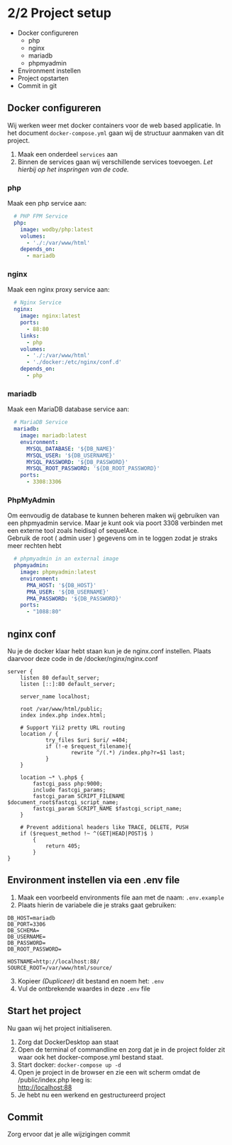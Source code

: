 # 2/2 Project setup
- Docker configureren
  - php
  - nginx
  - mariadb
  - phpmyadmin
- Environment instellen
- Project opstarten
- Commit in git

## Docker configureren
Wij werken weer met docker containers voor de web based applicatie.
In het document `docker-compose.yml` gaan wij de structuur aanmaken van dit project.
1. Maak een onderdeel `services` aan
2. Binnen de services gaan wij verschillende services toevoegen. _Let hierbij op het inspringen van de code._

### php
Maak een php service aan:
```yaml
  # PHP FPM Service
  php:
    image: wodby/php:latest
    volumes:
      - './:/var/www/html'
    depends_on:
      - mariadb
```

### nginx
Maak een nginx proxy service aan:
```yaml
  # Nginx Service
  nginx:
    image: nginx:latest
    ports:
      - 88:80
    links:
      - php
    volumes:
      - './:/var/www/html'
      - './docker:/etc/nginx/conf.d'
    depends_on:
      - php
```

### mariadb
Maak een MariaDB database service aan:
```yaml
  # MariaDB Service
  mariadb:
    image: mariadb:latest
    environment:
      MYSQL_DATABASE: '${DB_NAME}'
      MYSQL_USER: '${DB_USERNAME}'
      MYSQL_PASSWORD: '${DB_PASSWORD}'
      MYSQL_ROOT_PASSWORD: '${DB_ROOT_PASSWORD}'
    ports:
      - 3308:3306
```

### PhpMyAdmin
Om eenvoudig de database te kunnen beheren maken wij gebruiken van een phpmyadmin service. Maar je kunt ook via poort 3308 verbinden met een externe tool zoals heidisql of sequelAce.<br>
Gebruik de root ( admin user ) gegevens om in te loggen zodat je straks meer rechten hebt
```yaml
  # phpmyadmin in an external image
  phpmyadmin:
    image: phpmyadmin:latest
    environment:
      PMA_HOST: '${DB_HOST}'
      PMA_USER: '${DB_USERNAME}'
      PMA_PASSWORD: '${DB_PASSWORD}'
    ports:
      - "1088:80"
```


## nginx conf
Nu je de docker klaar hebt staan kun je de nginx.conf instellen. Plaats daarvoor deze code in de /docker/nginx/nginx.conf
```apacheconf
server {
    listen 80 default_server;
    listen [::]:80 default_server;
    
    server_name localhost;

    root /var/www/html/public;
    index index.php index.html;

    # Support Yii2 pretty URL routing
    location / {
            try_files $uri $uri/ =404;
            if (!-e $request_filename){
                    rewrite ^/(.*) /index.php?r=$1 last;
            }
    }

    location ~* \.php$ {
        fastcgi_pass php:9000;
        include fastcgi_params;
        fastcgi_param SCRIPT_FILENAME $document_root$fastcgi_script_name;
        fastcgi_param SCRIPT_NAME $fastcgi_script_name;
    }

    # Prevent additional headers like TRACE, DELETE, PUSH
    if ($request_method !~ ^(GET|HEAD|POST)$ )
        {
            return 405;
        }
}
```

## Environment instellen via een .env file
1. Maak een voorbeeld environments file aan met de naam: `.env.example`  
2. Plaats hierin de variabele die je straks gaat gebruiken:  
```dotenv
DB_HOST=mariadb
DB_PORT=3306
DB_SCHEMA=
DB_USERNAME=
DB_PASSWORD=
DB_ROOT_PASSWORD=

HOSTNAME=http://localhost:88/
SOURCE_ROOT=/var/www/html/source/
```
3. Kopieer _(Dupliceer)_ dit bestand en noem het: `.env`
4. Vul de ontbrekende waardes in deze `.env` file

## Start het project
Nu gaan wij het project initialiseren.
1. Zorg dat DockerDesktop aan staat
2. Open de terminal of commandline en zorg dat je in de project folder zit waar ook het docker-compose.yml bestand staat.
3. Start docker: `docker-compose up -d`
4. Open je project in de browser en zie een wit scherm omdat de /public/index.php leeg is: <br>
[http://localhost:88](http://localhost:88)
5. Je hebt nu een werkend en gestructureerd project

## Commit
Zorg ervoor dat je alle wijzigingen commit
